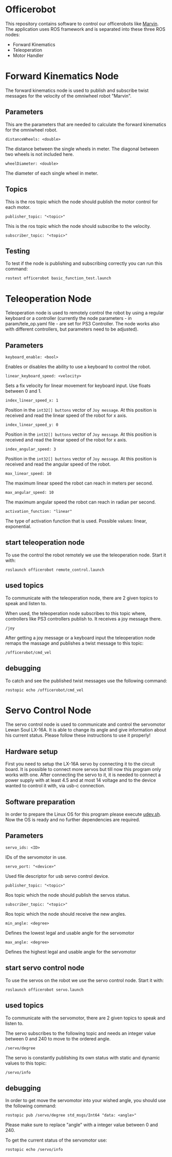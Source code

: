 # Officerobot
This repository contains software to control our officerobots like [Marvin](https://github.com/Abidat/abidat_robot_construction). The application uses ROS framework and is separated into these three ROS nodes: 
* Forward Kinematics
* Teleoperation 
* Motor Handler

# Forward Kinematics Node

The forward kinematics node is used to publish and subscribe twist messages for the velocity of the omniwheel robot "Marvin".

## Parameters

This are the parameters that are needed to calculate the forward kinematics for the omniwheel robot.

    distanceWheels: <double>
The distance between the single wheels in meter. The diagonal between two wheels is not included here.

    wheelDiameter: <double>
The diameter of each single wheel in meter.

## Topics

This is the ros topic which the node should publish the motor control for each motor.

    publisher_topic: "<topic>"

This is the ros topic which the node should subscribe to the velocity.

    subscriber_topic: "<topic>"

## Testing

To test if the node is publishing and subscribing correctly you can run this command:

    rostest officerobot basic_function_test.launch

#  Teleoperation Node

Teleoperation node is used to remotely control the robot by using a regular keyboard or a controller (currently the node parameters - in param/tele_op.yaml file - are set for PS3 Controller. The node works also with different controllers, but parameters need to be adjusted).

## Parameters

    keyboard_enable: <bool>
Enables or disables the ability to use a keyboard to control the robot.

    linear_keyboard_speed: <velocity>
Sets a fix velocity for linear movement for keyboard input. Use floats between 0 and 1.

    index_linear_speed_x: 1
Position in the `int32[] buttons` vector of `Joy message`. At this position is received and read the linear speed of the robot for x axis.

    index_linear_speed_y: 0
Position in the `int32[] buttons` vector of `Joy message`. At this position is received and read the linear speed of the robot for x axis.

    index_angular_speed: 3 
Position in the `int32[] buttons` vector of `Joy message`. At this position is received and read the angular speed of the robot.

    max_linear_speed: 10
The maximum linear speed the robot can reach in meters per second.

    max_angular_speed: 10
The maximum angular speed the robot can reach in radian per second.

    activation_function: "linear"
The type of activation function that is used. Possible values: linear, exponential.

## start teleoperation node

To use the control the robot remotely we use the teleoperation node. Start it with:

    roslaunch officerobot remote_control.launch

## used topics

To communicate with the teleoperation node, there are 2 given topics to speak and listen to.

When used, the teleoperation node subscribes to this topic where, controllers like PS3 controllers publish to. It receives a joy message there.

    /joy

After getting a joy message or a keyboard input the teleoperation node remaps the massage and publishes a twist message to this topic:

    /officerobot/cmd_vel

## debugging

To catch and see the published twist messages use the following command:

    rostopic echo /officerobot/cmd_vel

# Servo Control Node

The servo control node is used to communicate and control the servomotor Lewan Soul LX-16A. It is able to change its angle and give information about his current status. Please follow these instructions to use it properly!

## Hardware setup

First you need to setup the LX-16A servo by connecting it to the circuit board. It is possible to connect more servos but till now this program only works with one.
After connecting the servo to it, it is needed to connect a power supply with at least 4.5 and at most 14 voltage and to the device wanted to control it with, via usb-c connection.

## Software preparation

In order to prepare the Linux OS for this program please execute [udev.sh](./udev/udev.sh).<br/>
Now the OS is ready and no further dependencies are required.

## Parameters

    servo_ids: <ID>
IDs of the servomotor in use.

    servo_port: "<device>"
Used file descriptor for usb servo control device.

    publisher_topic: "<topic>"
Ros topic which the node should publish the servos status.

    subscriber_topic: "<topic>"
Ros topic which the node should receive the new angles.

    min_angle: <degree>
Defines the lowest legal and usable angle for the servomotor

    max_angle: <degree>
Defines the highest legal and usable angle for the servomotor

## start servo control node

To use the servos on the robot we use the servo control node. Start it with:

    roslaunch officerobot servo.launch

## used topics

To communicate with the servomotor, there are 2 given topics to speak and listen to.

The servo subscribes to the following topic and needs an integer value between 0 and 240 to move to the ordered angle.

    /servo/degree

The servo is constantly publishing its own status with static and dynamic values to this topic:

    /servo/info

## debugging

In order to get move the servomotor into your wished angle, you should use the following command:
    
    rostopic pub /servo/degree std_msgs/Int64 "data: <angle>"
Please make sure to replace "angle" with a integer value between 0 and 240.

To get the current status of the servomotor use:

    rostopic echo /servo/info

